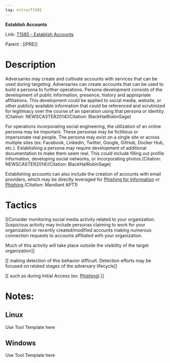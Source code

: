 ```yaml
---
tag: mitre/T1585
---
```


**Establish Accounts**

Link: [T1585 - Establish Accounts](https://attack.mitre.org/techniques/T1585)

Parent : [[PRE]]


# Description

Adversaries may create and cultivate accounts with services that can be used during targeting. Adversaries can create accounts that can be used to build a persona to further operations. Persona development consists of the development of public information, presence, history and appropriate affiliations. This development could be applied to social media, website, or other publicly available information that could be referenced and scrutinized for legitimacy over the course of an operation using that persona or identity.(Citation: NEWSCASTER2014)(Citation: BlackHatRobinSage)

For operations incorporating social engineering, the utilization of an online persona may be important. These personas may be fictitious or impersonate real people. The persona may exist on a single site or across multiple sites (ex: Facebook, LinkedIn, Twitter, Google, GitHub, Docker Hub, etc.). Establishing a persona may require development of additional documentation to make them seem real. This could include filling out profile information, developing social networks, or incorporating photos.(Citation: NEWSCASTER2014)(Citation: BlackHatRobinSage)

Establishing accounts can also include the creation of accounts with email providers, which may be directly leveraged for [Phishing for Information](https://attack.mitre.org/techniques/T1598) or [Phishing](https://attack.mitre.org/techniques/T1566).(Citation: Mandiant APT1)

# Tactics


[[Consider monitoring social media activity related to your organization. Suspicious activity may include personas claiming to work for your organization or recently created/modified accounts making numerous connection requests to accounts affiliated with your organization.

Much of this activity will take place outside the visibility of the target organization]]

[[ making detection of this behavior difficult. Detection efforts may be focused on related stages of the adversary lifecycle]]

[[ such as during Initial Access (ex: [Phishing](https://attack.mitre.org/techniques/T1566)).]]


# Notes:

## Linux

Use Tool Template here

## Windows

Use Tool Template here